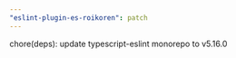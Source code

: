 ```yaml
---
"eslint-plugin-es-roikoren": patch
---
```


chore(deps): update typescript-eslint monorepo to v5.16.0
